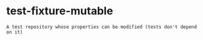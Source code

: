 # test-fixture-mutable
    A test repository whose properties can be modified (tests don't depend on it)